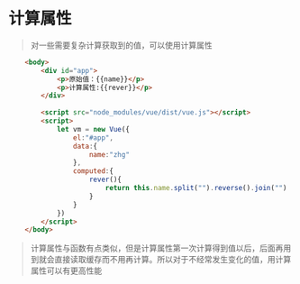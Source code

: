 # 计算属性
>对一些需要复杂计算获取到的值，可以使用计算属性
```html
	<body>
		<div id="app">
			<p>原始值：{{name}}</p>
			<p>计算属性:{{rever}}</p>
		</div>
	
		<script src="node_modules/vue/dist/vue.js"></script>
		<script>
			let vm = new Vue({
				el:"#app",
				data:{
					name:"zhg"
				},
				computed:{
					rever(){
						return this.name.split("").reverse().join("")
					}
				}
			})
		</script>
	</body>
```
> 计算属性与函数有点类似，但是计算属性第一次计算得到值以后，后面再用到就会直接读取缓存而不用再计算。所以对于不经常发生变化的值，用计算属性可以有更高性能